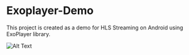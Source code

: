 # Exoplayer-Demo

This project is created as a demo for HLS Streaming on Android using ExoPlayer library.


![Alt Text](https://github.com/ishanvohra2/Exoplayer-Demo/blob/main/giphy.gif)
